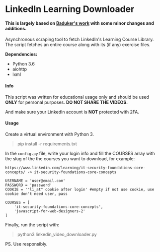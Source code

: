 # LinkedIn Learning Downloader

#### This is largely based on [Baduker's work](https://github.com/baduker/LinkedIn_Learning_Downloader) with some minor changes and additions.


Asynchronous scraping tool to fetch LinkedIn's Learning Course Library. The script fetches an entire course along with its (if any) exercise files.

**Dependencies:**
- Python 3.6
- aiohttp
- lxml

#### Info

This script was written for educational usage only and should be used **ONLY** for personal purposes. **DO NOT SHARE THE VIDEOS.**

And make sure your LinkedIn account is **NOT** protected with 2FA.

#### Usage

Create a virtual environment with Python 3.

> pip install -r requirements.txt

In the `config.py` file, write your login info and fill the COURSES array with the slug of the the courses you want to download, for example:

`https://www.linkedin.com/learning/it-security-foundations-core-concepts/ -> it-security-foundations-core-concepts`
```
USERNAME = 'user@email.com'
PASSWORD = 'password'
COOKIE = '"li_at" cookie after login' #empty if not use cookie, use cookie don't need user, pass

COURSES = [
    'it-security-foundations-core-concepts',
    'javascript-for-web-designers-2'
]
```
Finally, run the script with:

> python3 linkedin_video_downloader.py

PS. Use responsibly.
